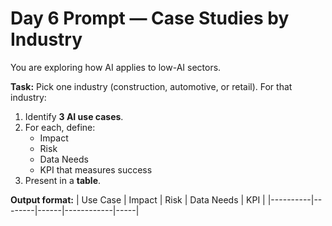 # Day 6 Prompt — Case Studies by Industry

You are exploring how AI applies to low-AI sectors.  

**Task:**
Pick one industry (construction, automotive, or retail). For that industry:
1. Identify **3 AI use cases**.  
2. For each, define:
   - Impact
   - Risk
   - Data Needs
   - KPI that measures success
3. Present in a **table**.

**Output format:**
| Use Case | Impact | Risk | Data Needs | KPI |
|----------|--------|------|------------|-----|


